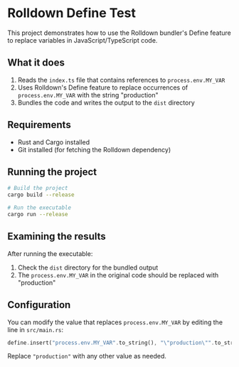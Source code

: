 # Rolldown Define Test

This project demonstrates how to use the Rolldown bundler's Define feature to replace variables in JavaScript/TypeScript code.

## What it does

1. Reads the `index.ts` file that contains references to `process.env.MY_VAR`
2. Uses Rolldown's Define feature to replace occurrences of `process.env.MY_VAR` with the string "production"
3. Bundles the code and writes the output to the `dist` directory

## Requirements

- Rust and Cargo installed
- Git installed (for fetching the Rolldown dependency)

## Running the project

```bash
# Build the project
cargo build --release

# Run the executable
cargo run --release
```

## Examining the results

After running the executable:

1. Check the `dist` directory for the bundled output
2. The `process.env.MY_VAR` in the original code should be replaced with "production"

## Configuration

You can modify the value that replaces `process.env.MY_VAR` by editing the line in `src/main.rs`:

```rust
define.insert("process.env.MY_VAR".to_string(), "\"production\"".to_string());
```

Replace `"production"` with any other value as needed. 